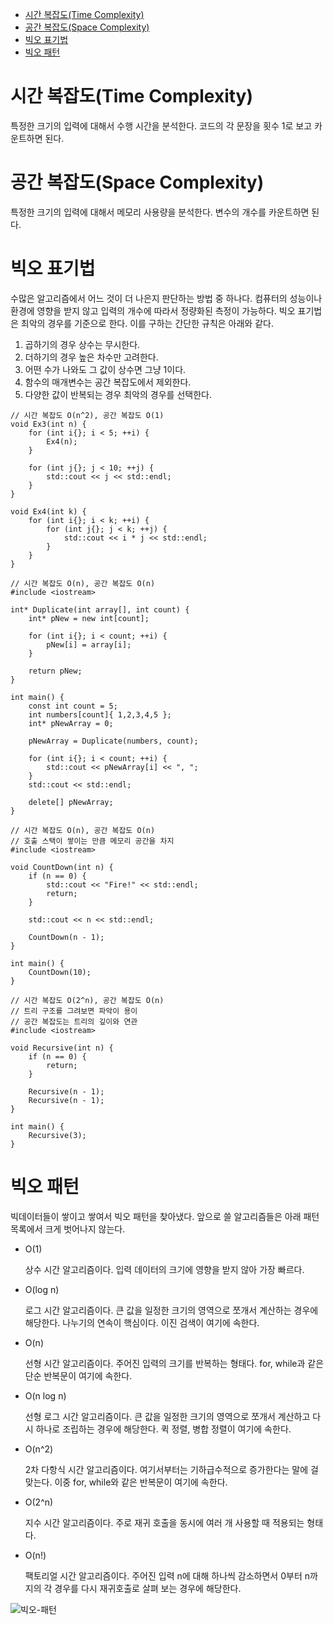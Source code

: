 - [시간 복잡도(Time Complexity)](#시간-복잡도time-complexity)
- [공간 복잡도(Space Complexity)](#공간-복잡도space-complexity)
- [빅오 표기법](#빅오-표기법)
- [빅오 패턴](#빅오-패턴)

# 시간 복잡도(Time Complexity)
특정한 크기의 입력에 대해서 수행 시간을 분석한다. 코드의 각 문장을 횟수 1로 보고 카운트하면 된다.

# 공간 복잡도(Space Complexity)
특정한 크기의 입력에 대해서 메모리 사용량을 분석한다. 변수의 개수를 카운트하면 된다.

# 빅오 표기법
수많은 알고리즘에서 어느 것이 더 나은지 판단하는 방법 중 하나다. 컴퓨터의 성능이나 환경에 영향을 받지 않고 입력의 개수에 따라서 정량화된 측정이 가능하다. 빅오 표기법은 최악의 경우를 기준으로 한다. 이를 구하는 간단한 규칙은 아래와 같다.

1. 곱하기의 경우 상수는 무시한다.
2. 더하기의 경우 높은 차수만 고려한다.
3. 어떤 수가 나와도 그 값이 상수면 그냥 1이다.
4. 함수의 매개변수는 공간 복잡도에서 제외한다.
5. 다양한 값이 반복되는 경우 최악의 경우를 선택한다.

```
// 시간 복잡도 O(n^2), 공간 복잡도 O(1)
void Ex3(int n) {
    for (int i{}; i < 5; ++i) {
        Ex4(n);
    }

    for (int j{}; j < 10; ++j) {
        std::cout << j << std::endl;
    }
}

void Ex4(int k) {
    for (int i{}; i < k; ++i) {
        for (int j{}; j < k; ++j) {
            std::cout << i * j << std::endl;
        }
    }
}
```

```
// 시간 복잡도 O(n), 공간 복잡도 O(n)
#include <iostream>

int* Duplicate(int array[], int count) {
    int* pNew = new int[count];

    for (int i{}; i < count; ++i) {
        pNew[i] = array[i];
    }

    return pNew;
}

int main() {
    const int count = 5;
    int numbers[count]{ 1,2,3,4,5 };
    int* pNewArray = 0;

    pNewArray = Duplicate(numbers, count);

    for (int i{}; i < count; ++i) {
        std::cout << pNewArray[i] << ", ";
    }
    std::cout << std::endl;

    delete[] pNewArray;
}
```

```
// 시간 복잡도 O(n), 공간 복잡도 O(n)
// 호출 스택이 쌓이는 만큼 메모리 공간을 차지
#include <iostream>

void CountDown(int n) {
    if (n == 0) {
        std::cout << "Fire!" << std::endl;
        return;
    }

    std::cout << n << std::endl;

    CountDown(n - 1);
}

int main() {
    CountDown(10);
}
```

```
// 시간 복잡도 O(2^n), 공간 복잡도 O(n)
// 트리 구조를 그려보면 파악이 용이
// 공간 복잡도는 트리의 깊이와 연관
#include <iostream>

void Recursive(int n) {
    if (n == 0) {
        return;
    }

    Recursive(n - 1);
    Recursive(n - 1);
}

int main() {
    Recursive(3);
}
```

# 빅오 패턴
빅데이터들이 쌓이고 쌓여서 빅오 패턴을 찾아냈다. 앞으로 쓸 알고리즘들은 아래 패턴 목록에서 크게 벗어나지 않는다.

- O(1)

    상수 시간 알고리즘이다. 입력 데이터의 크기에 영향을 받지 않아 가장 빠르다.
- O(log n)

    로그 시간 알고리즘이다. 큰 값을 일정한 크기의 영역으로 쪼개서 계산하는 경우에 해당한다. 나누기의 연속이 핵심이다. 이진 검색이 여기에 속한다.
- O(n)
    
    선형 시간 알고리즘이다. 주어진 입력의 크기를 반복하는 형태다. for, while과 같은 단순 반복문이 여기에  속한다.
- O(n log n)

    선형 로그 시간 알고리즘이다. 큰 값을 일정한 크기의 영역으로 쪼개서 계산하고 다시 하나로 조립하는 경우에 해당한다. 퀵 정렬, 병합 정렬이 여기에 속한다.
- O(n^2)

    2차 다항식 시간 알고리즘이다. 여기서부터는 기하급수적으로 증가한다는 말에 걸맞는다. 이중 for, while와 같은 반복문이 여기에 속한다.
- O(2^n)

    지수 시간 알고리즘이다. 주로 재귀 호출을 동시에 여러 개 사용할 때 적용되는 형태다.
- O(n!)

    팩토리얼 시간 알고리즘이다. 주어진 입력 n에 대해 하나씩 감소하면서 0부터 n까지의 각 경우를 다시 재귀호출로 살펴 보는 경우에 해당한다.

![빅오-패턴](https://res.cloudinary.com/practicaldev/image/fetch/s--ark_FZG1--/c_limit%2Cf_auto%2Cfl_progressive%2Cq_auto%2Cw_880/https://thepracticaldev.s3.amazonaws.com/i/1omv0tmikzeaj24z8ps2.jpeg)